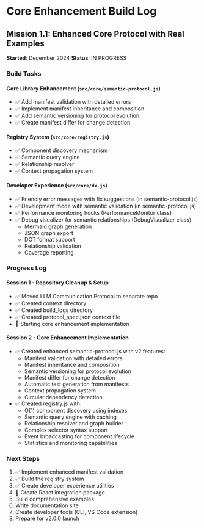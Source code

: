 # Core Enhancement Build Log

## Mission 1.1: Enhanced Core Protocol with Real Examples
**Started**: December 2024
**Status**: IN PROGRESS

### Build Tasks

#### Core Library Enhancement (`src/core/semantic-protocol.js`)
- ✅ Add manifest validation with detailed errors
- ✅ Implement manifest inheritance and composition
- ✅ Add semantic versioning for protocol evolution
- ✅ Create manifest differ for change detection

#### Registry System (`src/core/registry.js`)
- ✅ Component discovery mechanism
- ✅ Semantic query engine
- ✅ Relationship resolver
- ✅ Context propagation system

#### Developer Experience (`src/core/dx.js`)
- ✅ Friendly error messages with fix suggestions (in semantic-protocol.js)
- ✅ Development mode with semantic validation (in semantic-protocol.js)
- ✅ Performance monitoring hooks (PerformanceMonitor class)
- ✅ Debug visualizer for semantic relationships (DebugVisualizer class)
  - Mermaid graph generation
  - JSON graph export
  - DOT format support
  - Relationship validation
  - Coverage reporting

### Progress Log

#### Session 1 - Repository Cleanup & Setup
- ✅ Moved LLM Communication Protocol to separate repo
- ✅ Created context directory
- ✅ Created build_logs directory
- ✅ Created protocol_spec.json context file
- 🔄 Starting core enhancement implementation

#### Session 2 - Core Enhancement Implementation
- ✅ Created enhanced semantic-protocol.js with v2 features:
  - Manifest validation with detailed errors
  - Manifest inheritance and composition
  - Semantic versioning for protocol evolution
  - Manifest differ for change detection
  - Automatic test generation from manifests
  - Context propagation system
  - Circular dependency detection
- ✅ Created registry.js with:
  - O(1) component discovery using indexes
  - Semantic query engine with caching
  - Relationship resolver and graph builder
  - Complex selector syntax support
  - Event broadcasting for component lifecycle
  - Statistics and monitoring capabilities

### Next Steps
1. ✅ Implement enhanced manifest validation
2. ✅ Build the registry system
3. ✅ Create developer experience utilities
4. 🔄 Create React integration package
5. Build comprehensive examples
6. Write documentation site
7. Create developer tools (CLI, VS Code extension)
8. Prepare for v2.0.0 launch
